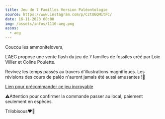 ```yaml
---
title: Jeu de 7 Familles Version Paléontologie
source: https://www.instagram.com/p/CztUGQMitFC/
date: 16-11-2023 00:00
img: /assets/infos/1116-aeg.png
assos:
  - aeg
---
```


Coucou les ammonitelovers,

L’AEG propose une vente flash du jeu de 7 familles de fossiles créé par Loïc Villier et Coline Poulette.

Revivez les temps passés au travers d'illustrations magnifiques. Les révisions des cours de paléo n'auront jamais été aussi amusantes !🐚

[Lien pour précommander ce jeu incroyable](https://docs.google.com/forms/d/e/1FAIpQLSegQB5BbdM7eBXXNX4WXVi1pR7p19bn_0Og70ol1b4XQYDZmg/viewform)

⚠️Attention pour confirmer la commande passer au local, paiement seulement en espèces.

Trilobisous❤️🔨